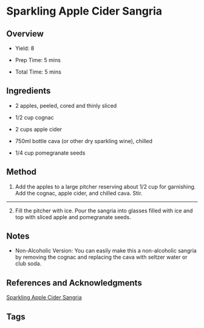 # Sparkling Apple Cider Sangria

## Overview

- Yield: 8

- Prep Time: 5 mins

- Total Time: 5 mins

## Ingredients

- 2 apples, peeled, cored and thinly sliced

- 1/2 cup cognac

- 2 cups apple cider

- 750ml bottle cava (or other dry sparkling wine), chilled

- 1/4 cup pomegranate seeds


## Method

1. Add the apples to a large pitcher reserving about 1/2 cup for garnishing. Add the cognac, apple cider, and chilled cava. Stir.
---
2. Fill the pitcher with ice. Pour the sangria into glasses filled with ice and top with sliced apple and pomegranate seeds.

## Notes

- Non-Alcoholic Version: You can easily make this a non-alcoholic sangria by removing the cognac and replacing the cava with seltzer water or club soda.

## References and Acknowledgments

[Sparkling Apple Cider Sangria](http://www.thekitchn.com/recipe-sparkling-apple-cider-sangria-the-10-minute-happy-hour-197417?utm_source=facebook&utm_medium=social&utm_campaign=managed&crlt.pid=camp.bZCtpW2Rl2bv)

## Tags


